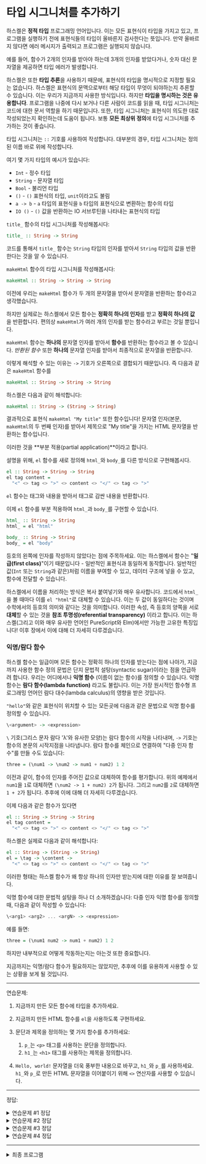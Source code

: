 # 타입 시그니처를 추가하기

하스켈은 **정적 타입** 프로그래밍 언어입니다.
이는 모든 표현식이 타입을 가지고 있고, 프로그램을 실행하기 전에 표현식들의 타입이 올바른지 검사한다는 뜻입니다.
만약 올바르지 않다면 에러 메시지가 출력되고 프로그램은 실행되지 않습니다.

예를 들어, 함수가 2개의 인자를 받아야 하는데 3개의 인자를 받았다거나, 숫자 대신 문자열을 제공하면 타입 에러가 발생합니다.

하스켈은 또한 **타입 추론**을 사용하기 때문에, 표현식의 타입을 명시적으로 지정할 필요는 없습니다.
하스켈은 표현식의 문맥으로부터 해당 타입이 무엇이 되야하는지 추론할 수 있습니다.
이는 우리가 지금까지 사용한 방식입니다. 하지만 **타입을 명시하는 것은 유용합니다**.
프로그램을 나중에 다시 보거나 다른 사람이 코드를 읽을 때, 타입 시그니처는 코드에 대한 문서 역할을 하기 때문입니다.
또한, 타입 시그니처는 표현식이 의도한 대로 작성되었는지 확인하는데 도움이 됩니다.
보통 **모든 최상위 정의**에 타입 시그니처를 추가하는 것이 좋습니다.

타입 시그니처는 `::` 기호를 사용하여 작성합니다.
대부분의 경우, 타입 시그니처는 정의된 이름 바로 위에 작성합니다.

여기 몇 가지 타입의 예시가 있습니다:

- `Int` - 정수 타입
- `String` - 문자열 타입
- `Bool` - 불리언 타입
- `()` - `()` 표현식의 타입, `unit`이라고도 불림
- `a -> b` - `a` 타입의 표현식을 `b` 타입의 표현식으로 변환하는 함수의 타입
- `IO ()` - `()` 값을 반환하는 IO 서브루틴을 나타내는 표현식의 타입

`title_` 함수의 타입 시그니처를 작성해봅시다:

```haskell
title_ :: String -> String
```

코드를 통해서 `title_` 함수는 `String` 타입의 인자를 받아서 `String` 타입의 값을 반환한다는 것을 알 수 있습니다.

`makeHtml` 함수의 타입 시그니처를 작성해봅시다:

```haskell
makeHtml :: String -> String -> String
```

이전에 우리는 `makeHtml` 함수가 두 개의 문자열을 받아서 문자열을 반환하는 함수라고 생각했습니다.

하지만 실제로는 하스켈에서 모든 함수는 **정확히 하나의 인자**를 받고 **정확히 하나의 값**을 반환합니다.
편의상 `makeHtml`가 여러 개의 인자를 받는 함수라고 부르는 것일 뿐입니다.

`makeHtml` 함수는 **하나의** 문자열 인자를 받아서 **함수**를 반환하는 함수라고 볼 수 있습니다.
_반환된 함수_ 또한 **하나의** 문자열 인자를 받아서 최종적으로 문자열을 반환합니다.

이렇게 해석할 수 있는 이유는 `->` 기호가 오른쪽으로 결합되기 때문입니다.
즉 다음과 같은 `makeHtml` 함수를

```haskell
makeHtml :: String -> String -> String
```

하스켈은 다음과 같이 해석합니다:

```haskell
makeHtml :: String -> (String -> String)
```

결과적으로 표현식 `makeHtml "My title"` 또한 함수입니다!
문자열 인자(본문, `makeHtml`의 두 번째 인자)를 받아서 제목으로 "My title"을 가지는 HTML 문자열을 반환하는 함수입니다.

이러한 것을 **부분 적용(partial application)**이라고 합니다.

설명을 위해, `el` 함수를 새로 정의해 `html_`와 `body_`를 다른 방식으로 구현해봅시다.

```haskell
el :: String -> String -> String
el tag content =
  "<" <> tag <> ">" <> content <> "</" <> tag <> ">"
```

`el` 함수는 태그와 내용을 받아서 태그로 감싼 내용을 반환합니다.

이제 `el` 함수를 부분 적용하여 `html_`과 `body_`를 구현할 수 있습니다.

```haskell
html_ :: String -> String
html_ = el "html"

body_ :: String -> String
body_ = el "body"
```

등호의 왼쪽에 인자를 작성하지 않았다는 점에 주목하세요.
이는 하스켈에서 함수는 "**일급(first class)**"이기 때문입니다 - 일반적인 표현식과 동일하게 동작합니다.
일반적인 값(`Int` 또는 `String`과 같은)처럼 이름을 부여할 수 있고, 데이터 구조에 넣을 수 있고, 함수에 전달할 수 있습니다.

하스켈에서 이름을 처리하는 방식은 복사 붙여넣기와 매우 유사합니다.
코드에서 `html_`을 볼 때마다 이를 `el "html"`로 대체할 수 있습니다.
이는 두 값이 동일하다는 것이며 수학에서의 등호의 의미와 같다는 것을 의미합니다.
이러한 속성, 즉 등호의 양쪽을 서로 **대체**할 수 있는 것을 **참조 투명성(referential transparency)** 이라고 합니다.
이는 하스켈(그리고 이와 매우 유사한 언어인 PureScript와 Elm)에서만 가능한 고유한 특징입니다!
이후 장에서 이에 대해 더 자세히 다루겠습니다.

### 익명/람다 함수

하스켈 함수는 일급이며 모든 함수는 정확히 하나의 인자를 받는다는 점에 나아가,
지금까지 사용한 함수 정의 문법은 단지 문법적 설탕(syntactic sugar)이라는 점을 언급하려 합니다.
우리는 어디에서나 **익명 함수** (이름이 없는 함수)를 정의할 수 있습니다.
익명함수는 **람다 함수(lambda function)** 라고도 불립니다.
이는 가장 원시적인 함수형 프로그래밍 언어인 람다 대수(lambda calculus)의 영향을 받은 것입니다.

`"hello"`와 같은 표현식이 위치할 수 있는 모든곳에 다음과 같은 문법으로 익명 함수를 정의할 수 있습니다.

```haskell
\<argument> -> <expression>
```

`\` 기호(그리스 문자 람다 'λ'와 유사한 모양)는 람다 함수의 시작을 나타내며,
`->` 기호는 함수의 본문의 시작지점을 나타냅니다.
람다 함수를 체인으로 연결하여 "다중 인자 함수"를 만들 수도 있습니다:

```haskell
three = (\num1 -> \num2 -> num1 + num2) 1 2
```

이전과 같이, 함수의 인자를 주어진 값으로 대체하여 함수를 평가합니다.
위의 예제에서 `num1`을 `1`로 대체하면 `(\num2 -> 1 + num2) 2`가 됩니다.
그리고 `num2`를 `2`로 대체하면 `1 + 2`가 됩니다.
추후에 이에 대해 더 자세히 다루겠습니다.

이제 다음과 같은 함수가 있다면

```haskell
el :: String -> String -> String
el tag content =
  "<" <> tag <> ">" <> content <> "</" <> tag <> ">"
```

하스켈은 실제로 다음과 같이 해석합니다:

```haskell
el :: String -> (String -> String)
el = \tag -> \content ->
  "<" <> tag <> ">" <> content <> "</" <> tag <> ">"
```

이러한 형태는 하스켈 함수가 왜 항상 하나의 인자만 받는지에 대한 이유를 잘 보여줍니다.

익명 함수에 대한 문법적 설탕을 하나 더 소개하겠습니다:
다중 인자 익명 함수를 정의할 때, 다음과 같이 작성할 수 있습니다:

```haskell
\<arg1> <arg2> ... <argN> -> <expression>
```

예를 들면:

```haskell
three = (\num1 num2 -> num1 + num2) 1 2
```

하지만 내부적으로 어떻게 작동하는지는 아는것 또한 중요합니다.

지금까지는 익명/람다 함수가 필요하지는 않았지만, 추후에 이를 유용하게 사용할 수 있는 상황을 보게 될 것입니다.

---

연습문제:

1. 지금까지 만든 모든 함수에 타입을 추가하세요.

2. 지금까지 만든 HTML 함수를 `el`을 사용하도록 구현하세요.

3. 문단과 제목을 정의하는 몇 가지 함수를 추가하세요:

   1. `p_`는 `<p>` 태그를 사용하는 문단을 정의합니다.
   2. `h1_`는 `<h1>` 태그를 사용하는 제목을 정의합니다.

4. `Hello, world!` 문자열을 더욱 풍부한 내용으로 바꾸고, `h1_`와 `p_`를 사용하세요.
   `h1_`와 `p_`로 만든 HTML 문자열을 이어붙이기 위해 `<>` 연산자를 사용할 수 있습니다.

---

정답:

<details>
  <summary>연습문제 #1 정답</summary>

```haskell
myhtml :: String
myhtml = makeHtml "Hello title" "Hello, world!"

makeHtml :: String -> String -> String
makeHtml title content = html_ (head_ (title_ title) <> body_ content)

html_ :: String -> String
html_ content = "<html>" <> content <> "</html>"

body_ :: String -> String
body_ content = "<body>" <> content <> "</body>"

head_ :: String -> String
head_ content = "<head>" <> content <> "</head>"

title_ :: String -> String
title_ content = "<title>" <> content <> "</title>"
```

</details>

<details>
  <summary>연습문제 #2 정답</summary>

```haskell
html_ :: String -> String
html_ = el "html"

body_ :: String -> String
body_ = el "body"

head_ :: String -> String
head_ = el "head"

title_ :: String -> String
title_ = el "title"
```

</details>

<details>
  <summary>연습문제 #3 정답</summary>

```haskell
p_ :: String -> String
p_ = el "p"

h1_ :: String -> String
h1_ = el "h1"
```

</details>

<details>
  <summary>연습문제 #4 정답</summary>

```haskell
myhtml :: String
myhtml =
 makeHtml
   "Hello title"
   (h1_ "Hello, world!" <> p_ "Let's learn about Haskell!")
```

</details>

---

<details>
  <summary>최종 프로그램</summary>

```haskell title="hello.hs"
main :: IO ()
main = putStrLn myhtml

myhtml :: String
myhtml =
 makeHtml
   "Hello title"
   (h1_ "Hello, world!" <> p_ "Let's learn about Haskell!")


makeHtml :: String -> String -> String
makeHtml title content = html_ (head_ (title_ title) <> body_ content)

html_ :: String -> String
html_ = el "html"

body_ :: String -> String
body_ = el "body"

head_ :: String -> String
head_ = el "head"

title_ :: String -> String
title_ = el "title"

p_ :: String -> String
p_ = el "p"

h1_ :: String -> String
h1_ = el "h1"

el :: String -> String -> String
el tag content =
 "<" <> tag <> ">" <> content <> "</" <> tag <> ">"
```

</details>
